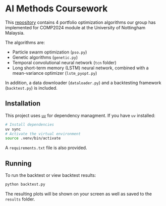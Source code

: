 # AI Methods Coursework

This [repository](https://github.com/mskobun/aimethods) contains 4 portfolio optimization algorithms our group has implemented for COMP2024 module at the University of Nottingham Malaysia.

The algorithms are:
- Particle swarm optimization (`pso.py`)
- Genetic algorithms (`genetic.py`)
- Temporal convolutional neural network (`tcn` folder)
- Long short-term memory (LSTM) neural network, combined with a mean-variance optimizer (`lstm_pyopt.py`)

In addition, a data downloader (`dataloader.py`) and a backtesting framework (`backtest.py`) is included.

## Installation

This project uses [`uv`](https://docs.astral.sh/uv/) for dependency managment. If you have `uv` installed:
```sh
# Install dependencies
uv sync
# Activate the virtual environment
source .venv/bin/activate
```

A `requirements.txt` file is also provided.

## Running

To run the backtest or view backtest results:
```sh
python backtest.py
```

The resulting plots will be shown on your screen as well as saved to the `results` folder.
